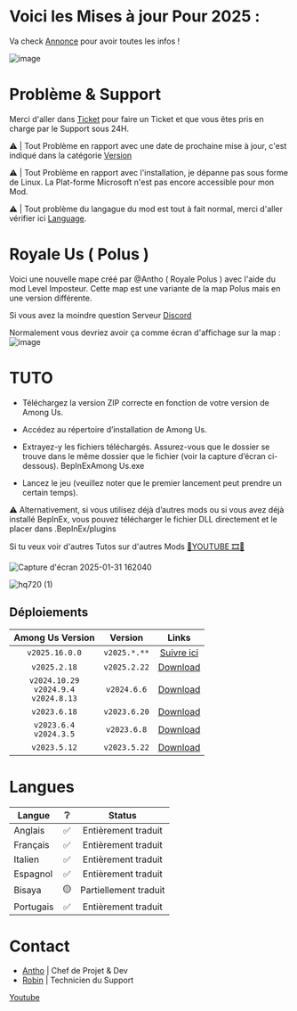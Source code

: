 # Voici les Mises à jour Pour 2025 :
Va check <a href="https://github.com/AnthoYt/Royale-Us/discussions/11" target="_blank">Annonce</a> pour avoir toutes les infos !


![image](https://github.com/user-attachments/assets/bb757914-b96f-41dc-9760-994cc37085e1)

# Problème & Support

Merci d'aller dans [Ticket](https://github.com/AnthoYt/Royale-Us/issues) pour faire un Ticket et que vous êtes pris en charge par le Support sous 24H.

⚠️ | Tout Problème en rapport avec une date de prochaine mise à jour, c'est indiqué dans la catégorie [Version](https://github.com/AnthoYt/Royale-Us?tab=readme-ov-file#versions) 

⚠️ | Tout Problème en rapport avec l'installation, je dépanne pas sous forme de Linux. La Plat-forme Microsoft n'est pas encore accessible pour mon Mod.

⚠️ | Tout problème du langague du mod est tout à fait normal, merci d'aller vérifier ici [Language](https://github.com/AnthoYt/Royale-Us#language).



# Royale Us ( Polus )

Voici une nouvelle mape créé par @Antho ( Royale Polus ) avec l'aide du mod Level Imposteur.
Cette map est une variante de la map Polus mais en une version différente.

Si vous avez la moindre question Serveur <a href="https://discord.com/invite/ad7aMevNMx" target="_blank">Discord</a>



Normalement vous devriez avoir ça comme écran d'affichage sur la map :
![image](https://github.com/user-attachments/assets/3d1e7786-1542-4209-83fc-7cb716913613)



# TUTO
- Téléchargez la version ZIP correcte en fonction de votre version de Among Us.

- Accédez au répertoire d’installation de Among Us.

- Extrayez-y les fichiers téléchargés. Assurez-vous que le dossier se trouve dans le même dossier que le fichier (voir la capture d’écran ci-dessous). BepInExAmong Us.exe

- Lancez le jeu (veuillez noter que le premier lancement peut prendre un certain temps).

⚠️ Alternativement, si vous utilisez déjà d’autres mods ou si vous avez déjà installé BepInEx, vous pouvez télécharger le fichier DLL directement et le placer dans .BepInEx/plugins


Si tu veux voir d'autres Tutos sur d'autres Mods <a href="https://www.youtube.com/playlist?list=PLIGHmyPy3Hvd80jOBZETUn-07pyVXcyGu" target="_blank">🛑YOUTUBE 🎞️🎥</a>


![Capture d'écran 2025-01-31 162040](https://github.com/user-attachments/assets/7ff08c67-2833-4936-9f57-b80c4d493c8f)

![hq720 (1)](https://github.com/user-attachments/assets/464e0f80-ca8e-4b75-a605-43a7a8d5a50d)

## Déploiements

|                                       Among Us Version                                        |  Version |                                        Links                                        |
|:---------------------------------------------------------------------------------------------:|:-----------------:|:-----------------------------------------------------------------------------------:|
|                                         `v2025.16.0.0`                                         |   `v2025.*.**`   | [Suivre ici](https://github.com/AnthoYt/Royale-Us/issues/16) |
|                                         `v2025.2.18`                                         |   `v2025.2.22`   | [Download](https://github.com/AnthoYt/Royale-Us/releases/tag/0.5) |
|                                         `v2024.10.29`<br>`v2024.9.4`<br>`v2024.8.13`                                        |   `v2024.6.6`    | [Download](https://github.com/AnthoYt/Royale-Us/releases/tag/0.4)  |
|                                         `v2023.6.18`                                          |    `v2023.6.20`    |  [Download](https://github.com/AnthoYt/Royale-Us/releases/tag/0.3)  |
|                                  `v2023.6.4`<br>`v2024.3.5`                                   |   `v2023.6.8`    | [Download](https://github.com/AnthoYt/Royale-Us/releases/tag/0.2)  |
|                                         `v2023.5.12`                                         |   `v2023.5.22`   | [Download](https://github.com/AnthoYt/Royale-Us/releases/tag/0.1) |


# Langues

| Langue               | ❔  |              Status               |
|-------------------------|:--:|:---------------------------------:|
| Anglais                 | ✅  |         Entièrement traduit         |
| Français                | ✅  |         Entièrement traduit        |
| Italien                 | ✅  |        Entièrement traduit      |
| Espagnol                | ✅  |       Entièrement traduit         |
| Bisaya                  | 🟡  |          Partiellement traduit          |
| Portugais               | ✅  |         Entièrement traduit        |




# Contact

- <a href="https://github.com/AnthoYt" target="_blank">Antho</a>
 | Chef de Projet & Dev
- <a href="https://github.com/superrobinou" target="_blank">Robin</a>
 | Technicien du Support

<a href="https://www.youtube.com/@Royale_Antho" target="_blank">Youtube</a>




                                                                               





